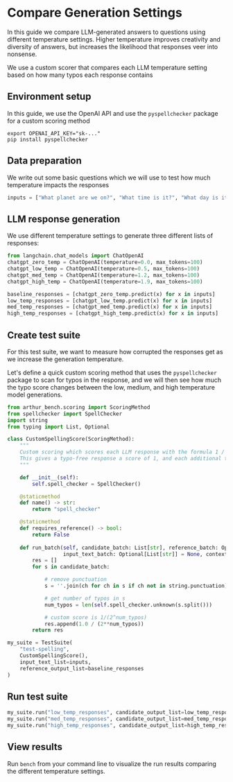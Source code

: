 # Compare Generation Settings

In this guide we compare LLM-generated answers to questions using different temperature settings. Higher temperature improves creativity and diversity of answers, but increases the likelihood that responses veer into nonsense.

We use a custom scorer that compares each LLM temperature setting based on how many typos each response contains

## Environment setup

In this guide, we use the OpenAI API and use the `pyspellchecker` package for a custom scoring method
```
export OPENAI_API_KEY="sk-..."
pip install pyspellchecker
```

## Data preparation

We write out some basic questions which we will use to test how much temperature impacts the responses

```python
inputs = ["What planet are we on?", "What time is it?", "What day is it?", "What is love?"]
```

## LLM response generation

We use different temperature settings to generate three different lists of responses:

```python
from langchain.chat_models import ChatOpenAI
chatgpt_zero_temp = ChatOpenAI(temperature=0.0, max_tokens=100)
chatgpt_low_temp = ChatOpenAI(temperature=0.5, max_tokens=100)
chatgpt_med_temp = ChatOpenAI(temperature=1.2, max_tokens=100)
chatgpt_high_temp = ChatOpenAI(temperature=1.9, max_tokens=100)

baseline_responses = [chatgpt_zero_temp.predict(x) for x in inputs]
low_temp_responses = [chatgpt_low_temp.predict(x) for x in inputs]
med_temp_responses = [chatgpt_med_temp.predict(x) for x in inputs]
high_temp_responses = [chatgpt_high_temp.predict(x) for x in inputs]
```

## Create test suite

For this test suite, we want to measure how corrupted the responses get as we increase the generation temperature.

Let's define a quick custom scoring method that uses the `pyspellchecker` package to scan for typos in the response, and we will then see how much the typo score changes between the low, medium, and high temperature model generations.

```python
from arthur_bench.scoring import ScoringMethod
from spellchecker import SpellChecker
import string
from typing import List, Optional

class CustomSpellingScore(ScoringMethod):
    """
    Custom scoring which scores each LLM response with the formula 1 / (2 ^ number of typos)
    This gives a typo-free response a score of 1, and each additional typo further decreases the score
    """

	def __init__(self):
		self.spell_checker = SpellChecker()

	@staticmethod
	def name() -> str:
		return "spell_checker"

	@staticmethod
	def requires_reference() -> bool:
		return False
	
	def run_batch(self, candidate_batch: List[str], reference_batch: Optional[List[str]] = None,
				  input_text_batch: Optional[List[str]] = None, context_batch: Optional[List[str]] = None) -> List[float]:
		res = []
		for s in candidate_batch:

			# remove punctuation
			s = ''.join(ch for ch in s if ch not in string.punctuation)

			# get number of typos in s
			num_typos = len(self.spell_checker.unknown(s.split()))

			# custom score is 1/(2^num_typos)
			res.append(1.0 / (2**num_typos))
		return res

my_suite = TestSuite(
	"test-spelling", 
	CustomSpellingScore(), 
    input_text_list=inputs,
	reference_output_list=baseline_responses
)
```

## Run test suite

```python
my_suite.run("low_temp_responses", candidate_output_list=low_temp_responses)
my_suite.run("med_temp_responses", candidate_output_list=med_temp_responses)
my_suite.run("high_temp_responses", candidate_output_list=high_temp_responses)
```

## View results

Run `bench` from your command line to visualize the run results comparing the different temperature settings.
